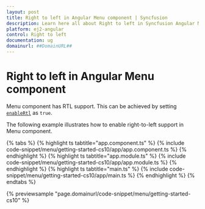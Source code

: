 ```yaml
---
layout: post
title: Right to left in Angular Menu component | Syncfusion
description: Learn here all about Right to left in Syncfusion Angular Menu component of Syncfusion Essential JS 2 and more.
platform: ej2-angular
control: Right to left 
documentation: ug
domainurl: ##DomainURL##
---
```


# Right to left in Angular Menu component

Menu component has RTL support. This can be achieved by setting [`enableRtl`](https://ej2.syncfusion.com/angular/documentation/api/menu#enablertl) as `true`.

The following example illustrates how to enable right-to-left support in Menu component.

{% tabs %}
{% highlight ts tabtitle="app.component.ts" %}
{% include code-snippet/menu/getting-started-cs10/app/app.component.ts %}
{% endhighlight %}
{% highlight ts tabtitle="app.module.ts" %}
{% include code-snippet/menu/getting-started-cs10/app/app.module.ts %}
{% endhighlight %}
{% highlight ts tabtitle="main.ts" %}
{% include code-snippet/menu/getting-started-cs10/app/main.ts %}
{% endhighlight %}
{% endtabs %}
  
{% previewsample "page.domainurl/code-snippet/menu/getting-started-cs10" %}